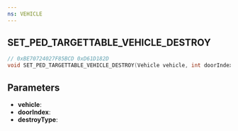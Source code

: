 ```yaml
---
ns: VEHICLE
---
```

## SET_PED_TARGETTABLE_VEHICLE_DESTROY

```c
// 0xBE70724027F85BCD 0xD61D182D
void SET_PED_TARGETTABLE_VEHICLE_DESTROY(Vehicle vehicle, int doorIndex, int destroyType);
```

## Parameters
* **vehicle**: 
* **doorIndex**: 
* **destroyType**: 

